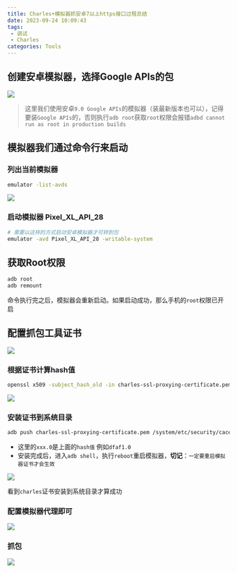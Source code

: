 ```yaml
---
title: Charles+模拟器抓安卓7以上https接口过程总结
date: 2023-09-24 10:09:43
tags: 
 - 调试
 - Charles
categories: Tools
---
```


## 创建安卓模拟器，选择Google APIs的包

![](https://s.poetries.work/uploads/2023/09/167b68ff97543b8f.png)

> 这里我们使用安卓`9.0 Google APIs`的模拟器（装最新版本也可以），记得要装`Google APIs`的，否则执行`adb root`获取`root`权限会报错`adbd cannot run as root in production builds`

## 模拟器我们通过命令行来启动


### 列出当前模拟器

```bash
emulator -list-avds 
```

![](https://s.poetries.work/uploads/2023/09/8a76711c15bfcf3e.png)


### 启动模拟器 Pixel_XL_API_28

```bash
# 需要以这样的方式启动安卓模拟器才可转到包
emulator -avd Pixel_XL_API_28 -writable-system 
```

## 获取Root权限

```bash
adb root
adb remount
```

命令执行完之后，模拟器会重新启动。如果启动成功，那么手机的`root`权限已开启

## 配置抓包工具证书

![](https://s.poetries.work/uploads/2023/09/8068bd69e487f012.png)


### 根据证书计算hash值

```bash
openssl x509 -subject_hash_old -in charles-ssl-proxying-certificate.pem
```

![](https://s.poetries.work/uploads/2023/09/051c22061247f384.png)

### 安装证书到系统目录

```bash
adb push charles-ssl-proxying-certificate.pem /system/etc/security/cacerts/xxx.0
```

- 这里的`xxx.0`是上面的`hash值` 例如`dfaf1.0`
- 安装完成后，进入`adb shell`，执行`reboot`重启模拟器，**切记**：`一定要重启模拟器证书才会生效`

![](https://s.poetries.work/uploads/2023/09/38cdb96a1af15879.png)

看到`charles`证书安装到系统目录才算成功

### 配置模拟器代理即可

![](https://s.poetries.work/uploads/2023/09/4ccabc1ea3295b2d.png)

### 抓包

![](https://s.poetries.work/uploads/2023/09/ba150e9d39dcef21.png)
